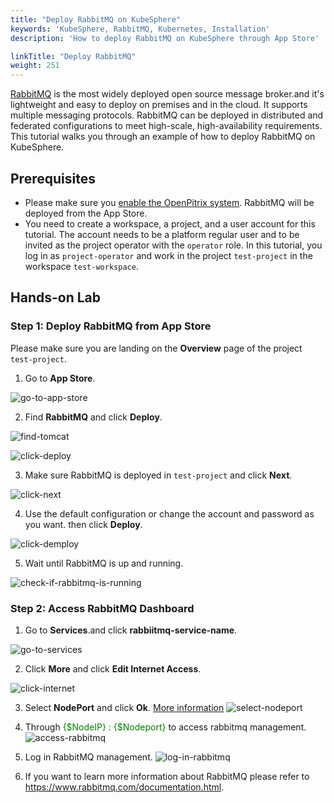 ```yaml
---
title: "Deploy RabbitMQ on KubeSphere"
keywords: 'KubeSphere, RabbitMQ, Kubernetes, Installation'
description: 'How to deploy RabbitMQ on KubeSphere through App Store'

linkTitle: "Deploy RabbitMQ"
weight: 251
---
```

[RabbitMQ](https://www.rabbitmq.com/) is the most widely deployed open source message broker.and it's lightweight and easy to deploy on premises and in the cloud. It supports multiple messaging protocols. RabbitMQ can be deployed in distributed and federated configurations to meet high-scale, high-availability requirements.
This tutorial walks you through an example of how to deploy RabbitMQ on KubeSphere.

## Prerequisites

- Please make sure you [enable the OpenPitrix system](https://kubesphere.io/docs/pluggable-components/app-store/). RabbitMQ will be deployed from the App Store.
- You need to create a workspace, a project, and a user account for this tutorial.  The account needs to be a platform regular user and to be invited as the project operator with the `operator` role. In this tutorial, you log in as `project-operator` and work in the project `test-project` in the workspace `test-workspace`.

## Hands-on Lab

### Step 1: Deploy RabbitMQ from App Store

Please make sure you are landing on the **Overview** page of the project `test-project`.

1. Go to **App Store**.

![go-to-app-store](/images/docs/rabbitmq-app/rabbitmq01.jpg)

2. Find **RabbitMQ** and click **Deploy**.

![find-tomcat](/images/docs/rabbitmq-app/rabbitmq02.jpg)

![click-deploy](/images/docs/rabbitmq-app/rabbitmq021.jpg)

3. Make sure RabbitMQ is deployed in `test-project` and click **Next**.

![click-next](/images/docs/rabbitmq-app/rabbitmq03.jpg)

4. Use the default configuration or change the account and  password as you want. then click **Deploy**.

![click-demploy](/images/docs/rabbitmq-app/rabbitMQ04.jpg)

5. Wait until RabbitMQ is up and running.

![check-if-rabbitmq-is-running](/images/docs/rabbitmq-app/rabbitmq05.jpg)

### Step 2: Access RabbitMQ Dashboard

1. Go to **Services**.and click  **rabbiitmq-service-name**.

![go-to-services](/images/docs/rabbitmq-app/rabbitmq06.jpg)

2. Click **More** and click **Edit Internet Access**.

![click-internet](/images/docs/rabbitmq-app/rabbitmq07.jpg)

3. Select **NodePort** and click **Ok**. [More information](https://v2-1.docs.kubesphere.io/docs/project-setting/project-gateway/)
![select-nodeport](/images/docs/rabbitmq-app/rabbitmq08.jpg)

4. Through <font color=green>{$NodeIP} : {$Nodeport}</font> to access rabbitmq management.
![access-rabbitmq](/images/docs/rabbitmq-app/rabbitmq09.png)

5. Log in RabbitMQ management.
![log-in-rabbitmq](/images/docs/rabbitmq-app/rabbitmq10.png)

6. If you want to learn more information about RabbitMQ please refer to https://www.rabbitmq.com/documentation.html.